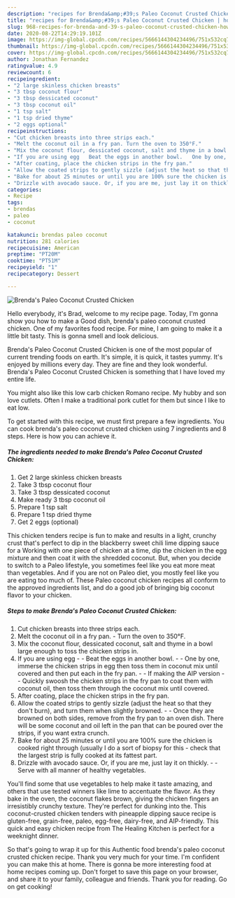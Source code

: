 ```yaml
---
description: "recipes for Brenda&amp;#39;s Paleo Coconut Crusted Chicken | how long to fry Brenda&amp;#39;s Paleo Coconut Crusted Chicken"
title: "recipes for Brenda&amp;#39;s Paleo Coconut Crusted Chicken | how long to fry Brenda&amp;#39;s Paleo Coconut Crusted Chicken"
slug: 968-recipes-for-brenda-and-39-s-paleo-coconut-crusted-chicken-how-long-to-fry-brenda-and-39-s-paleo-coconut-crusted-chicken
date: 2020-08-22T14:29:19.101Z
image: https://img-global.cpcdn.com/recipes/5666144304234496/751x532cq70/brendas-paleo-coconut-crusted-chicken-recipe-main-photo.jpg
thumbnail: https://img-global.cpcdn.com/recipes/5666144304234496/751x532cq70/brendas-paleo-coconut-crusted-chicken-recipe-main-photo.jpg
cover: https://img-global.cpcdn.com/recipes/5666144304234496/751x532cq70/brendas-paleo-coconut-crusted-chicken-recipe-main-photo.jpg
author: Jonathan Fernandez
ratingvalue: 4.9
reviewcount: 6
recipeingredient:
- "2 large skinless chicken breasts"
- "3 tbsp coconut flour"
- "3 tbsp dessicated coconut"
- "3 tbsp coconut oil"
- "1 tsp salt"
- "1 tsp dried thyme"
- "2 eggs optional"
recipeinstructions:
- "Cut chicken breasts into three strips each."
- "Melt the coconut oil in a fry pan. Turn the oven to 350°F."
- "Mix the coconut flour, dessicated coconut, salt and thyme in a bowl large enough to toss the chicken strips in."
- "If you are using egg   Beat the eggs in another bowl.   One by one, immerse the chicken strips in egg then toss them in coconut mix until covered and then put each in the fry pan.  If making the AIP version   Quickly swoosh the chicken strips in the fry pan to coat them with coconut oil, then toss them through the coconut mix until covered."
- "After coating, place the chicken strips in the fry pan."
- "Allow the coated strips to gently sizzle (adjust the heat so that they don&#39;t burn), and turn them when slightly browned.   Once they are browned on both sides, remove from the fry pan to an oven dish. There will be some coconut and oil left in the pan that can be poured over the strips, if you want extra crunch."
- "Bake for about 25 minutes or until you are 100% sure the chicken is cooked right through (usually I do a sort of biopsy for this - check that the largest strip is fully cooked at its fattest part."
- "Drizzle with avocado sauce. Or, if you are me, just lay it on thickly.   Serve with all manner of healthy vegetables."
categories:
- Recipe
tags:
- brendas
- paleo
- coconut

katakunci: brendas paleo coconut 
nutrition: 281 calories
recipecuisine: American
preptime: "PT20M"
cooktime: "PT51M"
recipeyield: "1"
recipecategory: Dessert

---
```



![Brenda&#39;s Paleo Coconut Crusted Chicken](https://img-global.cpcdn.com/recipes/5666144304234496/751x532cq70/brendas-paleo-coconut-crusted-chicken-recipe-main-photo.jpg)

Hello everybody, it's Brad, welcome to my recipe page. Today, I'm gonna show you how to make a Good dish, brenda&#39;s paleo coconut crusted chicken. One of my favorites food recipe. For mine, I am going to make it a little bit tasty. This is gonna smell and look delicious.

Brenda&#39;s Paleo Coconut Crusted Chicken is one of the most popular of current trending foods on earth. It's simple, it is quick, it tastes yummy. It's enjoyed by millions every day. They are fine and they look wonderful. Brenda&#39;s Paleo Coconut Crusted Chicken is something that I have loved my entire life.

You might also like this low carb chicken Romano recipe. My hubby and son love cutlets. Often I make a traditional pork cutlet for them but since I like to eat low.


To get started with this recipe, we must first prepare a few ingredients. You can cook brenda&#39;s paleo coconut crusted chicken using 7 ingredients and 8 steps. Here is how you can achieve it.

<!--inarticleads1-->

##### The ingredients needed to make Brenda&#39;s Paleo Coconut Crusted Chicken:

1. Get 2 large skinless chicken breasts
1. Take 3 tbsp coconut flour
1. Take 3 tbsp dessicated coconut
1. Make ready 3 tbsp coconut oil
1. Prepare 1 tsp salt
1. Prepare 1 tsp dried thyme
1. Get 2 eggs (optional)


This chicken tenders recipe is fun to make and results in a light, crunchy crust that&#39;s perfect to dip in the blackberry sweet chili lime dipping sauce for a Working with one piece of chicken at a time, dip the chicken in the egg mixture and then coat it with the shredded coconut. But, when you decide to switch to a Paleo lifestyle, you sometimes feel like you eat more meat than vegetables. And if you are not on Paleo diet, you mostly feel like you are eating too much of. These Paleo coconut chicken recipes all conform to the approved ingredients list, and do a good job of bringing big coconut flavor to your chicken. 

<!--inarticleads2-->

##### Steps to make Brenda&#39;s Paleo Coconut Crusted Chicken:

1. Cut chicken breasts into three strips each.
1. Melt the coconut oil in a fry pan. - Turn the oven to 350°F.
1. Mix the coconut flour, dessicated coconut, salt and thyme in a bowl large enough to toss the chicken strips in.
1. If you are using egg -  -  Beat the eggs in another bowl. -  -  One by one, immerse the chicken strips in egg then toss them in coconut mix until covered and then put each in the fry pan. -  - If making the AIP version -  -  Quickly swoosh the chicken strips in the fry pan to coat them with coconut oil, then toss them through the coconut mix until covered.
1. After coating, place the chicken strips in the fry pan.
1. Allow the coated strips to gently sizzle (adjust the heat so that they don&#39;t burn), and turn them when slightly browned. -  -  Once they are browned on both sides, remove from the fry pan to an oven dish. There will be some coconut and oil left in the pan that can be poured over the strips, if you want extra crunch.
1. Bake for about 25 minutes or until you are 100% sure the chicken is cooked right through (usually I do a sort of biopsy for this - check that the largest strip is fully cooked at its fattest part.
1. Drizzle with avocado sauce. Or, if you are me, just lay it on thickly.  -  - Serve with all manner of healthy vegetables.


You&#39;ll find some that use vegetables to help make it taste amazing, and others that use tested winners like lime to accentuate the flavor. As they bake in the oven, the coconut flakes brown, giving the chicken fingers an irresistibly crunchy texture. They&#39;re perfect for dunking into the. This coconut-crusted chicken tenders with pineapple dipping sauce recipe is gluten-free, grain-free, paleo, egg-free, dairy-free, and AIP-friendly. This quick and easy chicken recipe from The Healing Kitchen is perfect for a weeknight dinner. 

So that's going to wrap it up for this Authentic food brenda&#39;s paleo coconut crusted chicken recipe. Thank you very much for your time. I'm confident you can make this at home. There is gonna be more interesting food at home recipes coming up. Don't forget to save this page on your browser, and share it to your family, colleague and friends. Thank you for reading. Go on get cooking!
